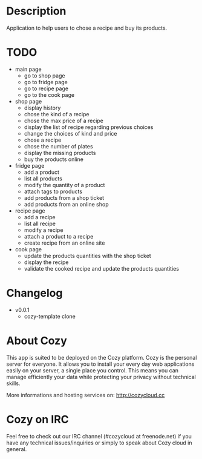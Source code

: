 # Description

Application to help users to chose a recipe and buy its products.


# TODO

* main page
  * go to shop page  
  * go to fridge page
  * go to recipe page
  * go to the cook page
* shop page
  * display history
  * chose the kind of a recipe
  * chose the max price of a recipe
  * display the list of recipe regarding previous choices
  * change the choices of kind and price
  * chose a recipe
  * chose the number of plates
  * display the missing products
  * buy the products online
* fridge page
  * add a product
  * list all products
  * modify the quantity of a product
  * attach tags to products
  * add products from a shop ticket
  * add products from an online shop
* recipe page
  * add a recipe
  * list all recipe
  * modify a recipe
  * attach a product to a recipe
  * create recipe from an online site
* cook page
  * update the products quantities with the shop ticket
  * display the recipe
  * validate the cooked recipe and update the products quantities


# Changelog

* v0.0.1
    * cozy-template clone


# About Cozy

This app is suited to be deployed on the Cozy platform. Cozy is the personal
server for everyone. It allows you to install your every day web applications
easily on your server, a single place you control. This means you can manage
efficiently your data while protecting your privacy without technical skills.

More informations and hosting services on:
http://cozycloud.cc


# Cozy on IRC
Feel free to check out our IRC channel (#cozycloud at freenode.net) if you have any technical issues/inquiries or simply to speak about Cozy cloud in general.
